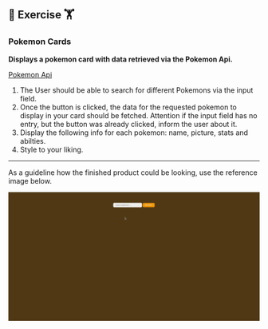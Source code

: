 ## :cartwheeling: Exercise :weight_lifting:

### Pokemon Cards

**Displays a pokemon card with data retrieved via the Pokemon Api.**

[Pokemon Api](https://pokeapi.co/) 

1. The User should be able to search for different Pokemons via the input field.
2. Once the button is clicked, the data for the requested pokemon to display in your card should be fetched. Attention if the input field has no entry, but the button was already clicked, inform the user about it.
3. Display the following info for each pokemon: name, picture, stats and abilties.
4. Style to your liking.

---

As a guideline how the finished product could be looking, use the reference image below.

![](poke.gif)
